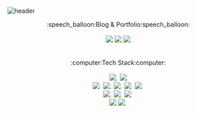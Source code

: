 
<!--
**k1mhyewon/k1mhyewon** is a ✨ _special_ ✨ repository because its `README.md` (this file) appears on your GitHub profile.

Here are some ideas to get you started:

- 🔭 I’m currently working on ...
- 🌱 I’m currently learning ...
- 👯 I’m looking to collaborate on ...
- 🤔 I’m looking for help with ...
- 💬 Ask me about ...
- 📫 How to reach me: ...
- 😄 Pronouns: ...
- ⚡ Fun fact: ...
-->

![header](https://capsule-render.vercel.app/api?type=waving&color=timeGradient&height=300&section=header&text=Welcome&fontSize=90&desc=Hyewon's%20Github%20Profile)


<div align="center">
	:speech_balloon:Blog & Portfolio:speech_balloon:
</div>
<br>
<div align="center">	  
	<a href="https://medium.com/@kimhy0434" target="_blank"><img src="https://img.shields.io/badge/Medium-lightgray?style=flat&logo=medium&logoColor=white" /></a>
	<a href="https://brissy.tistory.com/" target="_blank"><img src="https://img.shields.io/badge/Tistory Blog-ffb13b?style=flat&logo=tistory&logoColor=white"/></a>
	<a href="https://pushy-paste-a53.notion.site/Kim-Hyewon-6eed17557ee749c9b7a8853d65013a40" target="_blank"><img src="https://img.shields.io/badge/Notion-0769AD?style=flat&logo=notion&logoColor=white"/></a>
	
</div>

<br>
<br>
<div align="center">
	:computer:Tech Stack:computer:
</div>
<br>
<div align="center">
	<img src="https://img.shields.io/badge/Java-007396?style=flat&logo=Conda-Forge&logoColor=white" />&nbsp	
	<img src="https://img.shields.io/badge/Python-3776AB?style=flat&logo=Python&logoColor=white">
	<br>	
	<img src="https://img.shields.io/badge/Javascript-ffb13b?style=flat&logo=javascript&logoColor=white"/></a>&nbsp 
	<img src="https://img.shields.io/badge/HTML5-E34F26?style=flat&logo=HTML5&logoColor=white" />&nbsp
	<img src="https://img.shields.io/badge/CSS3-1572B6?style=flat&logo=CSS3&logoColor=white" />&nbsp	
	<img src="https://img.shields.io/badge/Bootstrap-7952B3?style=flat&logo=Bootstrap&logoColor=white" />&nbsp
	<img src="https://img.shields.io/badge/jQuery-0769AD?style=flat&logo=jQuery&logoColor=white" />&nbsp
	<br>
	<img src="https://img.shields.io/badge/Spring Framework-6DB33F?style=flat&logo=Spring&logoColor=white" />&nbsp
	<img src="https://img.shields.io/badge/SpringBoot-6DB33F?style=flat&logo=SpringBoot&logoColor=white"/></a>&nbsp 
	<img src="https://img.shields.io/badge/Mybatis-F7DF1E?style=flat&logo=mega&logoColor=white" />&nbsp
	<br>	
	<img src="https://img.shields.io/badge/apache tomcat-F8DC75?style=flat&logo=apachetomcat&logoColor=white">
	<img src="https://img.shields.io/badge/Oracle%20SQL-F80000?style=flat&logo=Oracle&logoColor=white" />&nbsp
</div>
<br>
<!--
<div align="center">
	:balloon:About Me:balloon:
</div>
<br>
<div align="center">
	
</div>
-->
